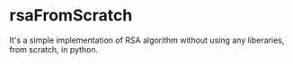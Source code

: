 # rsaFromScratch
It's a simple implementation of RSA algorithm without using any liberaries, from scratch, in python.
